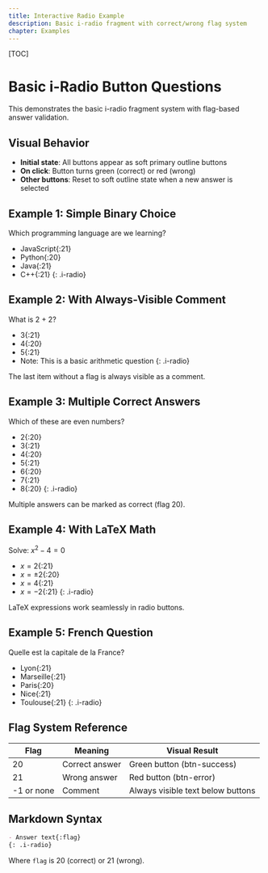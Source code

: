 ```yaml
---
title: Interactive Radio Example
description: Basic i-radio fragment with correct/wrong flag system
chapter: Examples
---
```



[TOC]

# Basic i-Radio Button Questions

This demonstrates the basic i-radio fragment system with flag-based answer validation.

## Visual Behavior

- **Initial state**: All buttons appear as soft primary outline buttons
- **On click**: Button turns green (correct) or red (wrong)
- **Other buttons**: Reset to soft outline state when a new answer is selected

## Example 1: Simple Binary Choice

Which programming language are we learning?

- JavaScript{:21}
- Python{:20}
- Java{:21}
- C++{:21}
{: .i-radio}

## Example 2: With Always-Visible Comment

What is 2 + 2?

- 3{:21}
- 4{:20}
- 5{:21}
- Note: This is a basic arithmetic question
{: .i-radio}

The last item without a flag is always visible as a comment.

## Example 3: Multiple Correct Answers

Which of these are even numbers?

- 2{:20}
- 3{:21}
- 4{:20}
- 5{:21}
- 6{:20}
- 7{:21}
- 8{:20}
{: .i-radio}

Multiple answers can be marked as correct (flag 20).

## Example 4: With LaTeX Math

Solve: $x^2 - 4 = 0$

- $x = 2${:21}
- $x = \pm 2${:20}
- $x = 4${:21}
- $x = -2${:21}
{: .i-radio}

LaTeX expressions work seamlessly in radio buttons.

## Example 5: French Question

Quelle est la capitale de la France?

- Lyon{:21}
- Marseille{:21}
- Paris{:20}
- Nice{:21}
- Toulouse{:21}
{: .i-radio}

## Flag System Reference

| Flag | Meaning | Visual Result |
|------|---------|---------------|
| 20 | Correct answer | Green button (btn-success) |
| 21 | Wrong answer | Red button (btn-error) |
| -1 or none | Comment | Always visible text below buttons |

## Markdown Syntax

```markdown
- Answer text{:flag}
{: .i-radio}
```

Where `flag` is 20 (correct) or 21 (wrong).